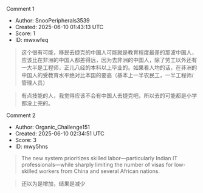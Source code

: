 Comment 1

- Author: SnooPeripherals3539
- Created: 2025-06-10 01:43:13 UTC
- Score: 1
- ID: mwxwfeq

> 这个很有可能，移民去捷克的中国人可能就是教育程度最差的那波中国人，应该比在非洲的中国人都差得远，因为去非洲的中国人，除了劳工以外还有一大半是工程师，正儿八经的本科以上毕业的。如果看人均的话，在非洲的中国人的受教育水平绝对比本国的要高（基本上一半农民工，一半工程师/管理人员）

> 有点技能的人，我觉得应该不会有中国人去捷克吧，所以去的可能都是小学都没上完的。

Comment 2

- Author: Organic_Challenge151
- Created: 2025-06-10 02:34:51 UTC
- Score: 3
- ID: mwy5hns

> The new system prioritizes skilled labor—particularly Indian IT professionals—while sharply limiting the number of visas for low-skilled workers from China and several African nations.

> 还以为是增加，结果是减少
